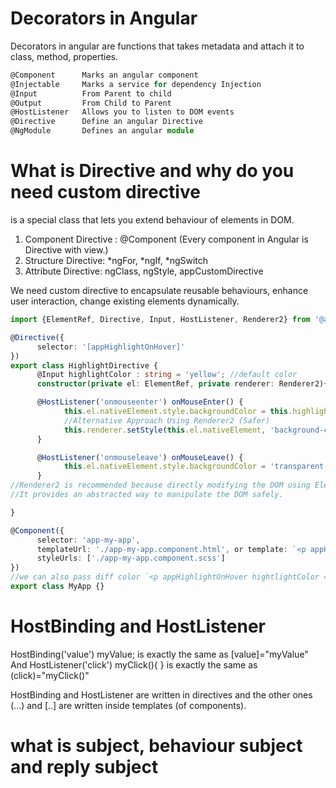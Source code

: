 # Decorators in Angular
Decorators in angular are functions that takes metadata and attach it to class, method, properties.
```ts
@Component      Marks an angular component
@Injectable     Marks a service for dependency Injection
@Input          From Parent to child
@Output         From Child to Parent
@HostListener   Allows you to listen to DOM events
@Directive      Define an angular Directive
@NgModule       Defines an angular module
```
# What is Directive and why do you need custom directive
is a special class that lets you extend behaviour of elements in DOM.
1. Component Directive : @Component (Every component in Angular is Directive with view.)
2. Structure Directive: *ngFor, *ngIf, *ngSwitch
3. Attribute Directive: ngClass, ngStyle, appCustomDirective

We need custom directive to encapsulate reusable behaviours, enhance user interaction, change existing elements dynamically.
```ts
import {ElementRef, Directive, Input, HostListener, Renderer2} from '@anhular/core';

@Directive({
      selector: '[appHighlightOnHover]'
})
export class HighlightDirective {
      @Input highlightColor : string = 'yellow'; //default color
      constructor(private el: ElementRef, private renderer: Renderer2){}

      @HostListener('onmouseenter') onMouseEnter() {
            this.el.nativeElement.style.backgroundColor = this.highlightColor;
            //Alternative Approach Using Renderer2 (Safer)
            this.renderer.setStyle(this.el.nativeElement, 'background-color', this.hightlightColor);
      }

      @HostListener('onmouseleave') onMouseLeave() {
            this.el.nativeElement.style.backgroundColor = 'transparent';
      }
//Renderer2 is recommended because directly modifying the DOM using ElementRef can create security risks (e.g., XSS attacks).
//It provides an abstracted way to manipulate the DOM safely.

}

@Component({
      selector: 'app-my-app',
      templateUrl: './app-my-app.component.html', or template: `<p appHighlightOnHover> This is some text</>`,
      styleUrls: ['./app-my-app.component.scss']
})
//we can also pass diff color `<p appHighlightOnHover hightlightColor = 'skyblue'> This is some text</>`,
export class MyApp {}

```

# HostBinding and HostListener
HostBinding('value') myValue; is exactly the same as [value]="myValue"
And
HostListener('click') myClick(){ } is exactly the same as (click)="myClick()"

HostBinding and HostListener are written in directives and the other ones (...) and [..] are written inside templates (of components).
# what is subject, behaviour subject and reply subject
